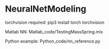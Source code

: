 # NeuralNetModeling

torchvision required: pip3 install torch torchvision

Matlab NN: Matlab_code/TestingMassSpring.mlx

Python example:  Python_code/nn_reference.py
